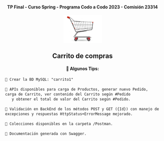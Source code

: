 <h4 align="center">  TP Final - Curso Spring - Programa Codo a Codo 2023 - Comisión 23314 </h4>


<div id="img" align="center">
<img src="/img/carrito1.png" alt="carrito de compras" align="center" width="125"/>
</div>

<h2 align="center">  Carrito de compras </h2>

<div id="body" align="center" >
  <h4 align="center"> 👋  Algunos Tips:  </h4>

  <div id="cuerpo" align="left" >
        
    📝 Crear la BD MySQL: "carrito1"
    
    📝 APIs disponibles para carga de Productos, generar nuevo Pedido, carga de Carrito, ver contenido del Carrito según #Pedido 
       y obtener el total de valor del Carrito según #Pedido.

    📝 Validación en BackEnd de los métodos POST y GET ({Id}) con manejo de excepciones y respuestas HttpStatus+ErrorMessage mejorado.
    
    📝 Colecciones disponibles en la carpeta /Postman.
  
    📝 Documentación generada con Swagger.
    
  </div>
  
</div>
